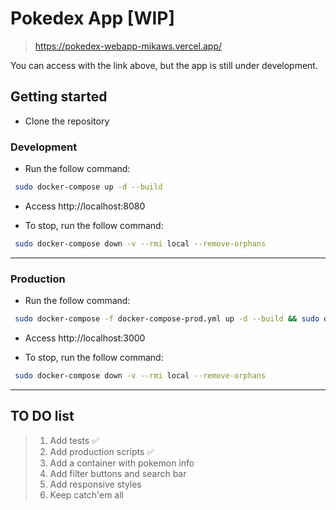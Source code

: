 # Pokedex App [WIP]

> https://pokedex-webapp-mikaws.vercel.app/


You can access with the link above, but the app is still under development.


## Getting started

- Clone the repository

### Development

- Run the follow command:
```bash
 sudo docker-compose up -d --build
```
- Access http://localhost:8080

- To stop, run the follow command:
```bash
 sudo docker-compose down -v --rmi local --remove-orphans
```

---

### Production

- Run the follow command:
```bash
 sudo docker-compose -f docker-compose-prod.yml up -d --build && sudo docker image prune -f
```
- Access http://localhost:3000

- To stop, run the follow command:
```bash
 sudo docker-compose down -v --rmi local --remove-orphans
```

---
## TO DO list

> 1. Add tests ✅
> 2. Add production scripts ✅
> 3. Add a container with pokemon info
> 4. Add filter buttons and search bar
> 5. Add responsive styles
> 6. Keep catch'em all